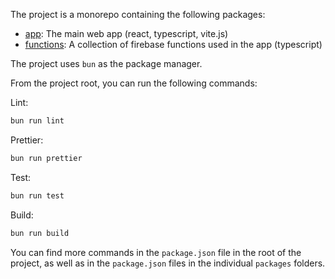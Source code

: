 The project is a monorepo containing the following packages:

- [app](./packages/app): The main web app (react, typescript, vite.js)
- [functions](./packages/functions): A collection of firebase functions used in the app (typescript)

The project uses `bun` as the package manager.

From the project root, you can run the following commands:

Lint:

```bash
bun run lint
```

Prettier:

```bash
bun run prettier
```

Test:

```bash
bun run test
```

Build:

```bash
bun run build
```

You can find more commands in the `package.json` file in the root of the project, as well as in the `package.json` files in the individual `packages` folders.
